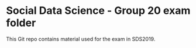 # Social Data Science - Group 20 exam folder
This Git repo contains material used for the exam in SDS2019.
